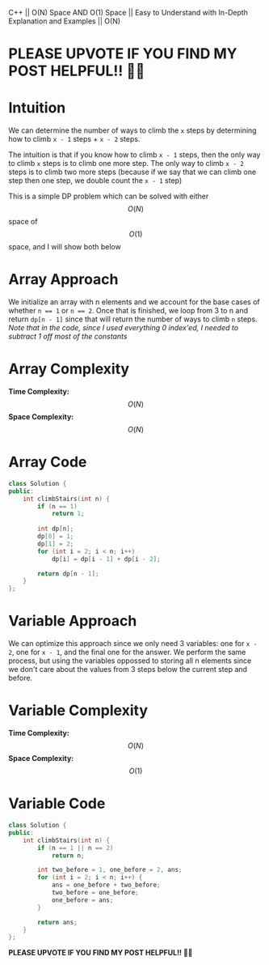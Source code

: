 C++ || O(N) Space AND O(1) Space || Easy to Understand with In-Depth Explanation and Examples || O(N)

# PLEASE UPVOTE IF YOU FIND MY POST HELPFUL!! 🥺😁

# Intuition

We can determine the number of ways to climb the `x` steps by determining how to climb `x - 1` steps + `x - 2` steps.

The intuition is that if you know how to climb `x - 1` steps, then the only way to climb `x` steps is to climb one more step. The only way to climb `x - 2` steps is to climb two more steps (because if we say that we can climb one step then one step, we double count the `x - 1` step)

This is a simple DP problem which can be solved with either $$O(N)$$ space of $$O(1)$$ space, and I will show both below

# Array Approach

We initialize an array with n elements and we account for the base cases of whether `n == 1` or `n == 2`. Once that is finished, we loop from 3 to n and return `dp[n - 1]` since that will return the number of ways to climb `n` steps. *Note that in the code, since I used everything 0 index'ed, I needed to subtract 1 off most of the constants*

# Array Complexity

**Time Complexity:** $$O(N)$$
**Space Complexity:** $$O(N)$$

# Array Code

```c++
class Solution {
public:
    int climbStairs(int n) {
        if (n == 1) 
            return 1;
            
        int dp[n];
        dp[0] = 1;
        dp[1] = 2;
        for (int i = 2; i < n; i++)
            dp[i] = dp[i - 1] + dp[i - 2];

        return dp[n - 1];
    }
};
```

# Variable Approach

We can optimize this approach since we only need 3 variables: one for `x - 2`, one for `x - 1`, and the final one for the answer. We perform the same process, but using the variables oppossed to storing all n elements since we don't care about the values from 3 steps below the current step and before.

# Variable Complexity

**Time Complexity:** $$O(N)$$
**Space Complexity:** $$O(1)$$

# Variable Code

```c++
class Solution {
public:
    int climbStairs(int n) {
        if (n == 1 || n == 2) 
            return n;

        int two_before = 1, one_before = 2, ans;
        for (int i = 2; i < n; i++) {
            ans = one_before + two_before;
            two_before = one_before;
            one_before = ans;
        }

        return ans;
    }
};
```

**PLEASE UPVOTE IF YOU FIND MY POST HELPFUL!! 🥺😁**